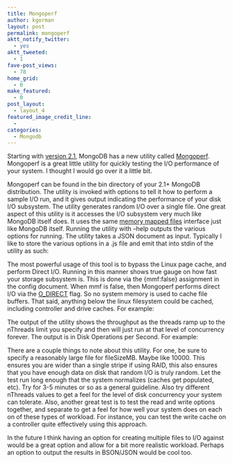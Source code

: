 ```yaml
---
title: Mongoperf
author: kgorman
layout: post
permalink: mongoperf
aktt_notify_twitter:
  - yes
aktt_tweeted:
  - 1
fave-post_views:
  - 78
home_grid:
  - 0
make_featured:
  - 0
post_layout:
  - layout_4
featured_image_credit_line:
  -
categories:
  - Mongodb
---
```

Starting with <a href=http://www.mongodb.org/downloads>version 2.1</a>, MongoDB has a new utility called <a href=https://github.com/mongodb/mongo/blob/master/src/mongo/client/examples/mongoperf.cpp>Mongoperf</a>. Mongoperf is a great little utility for quickly testing the I/O performance of your system. I thought I would go over it a little bit.

Mongoperf can be found in the bin directory of your 2.1+ MongoDB distribution. The utility is invoked with options to tell it how to perform a sample I/O run, and it gives output indicating the performance of your disk I/O subsystem. The utility generates random I/O over a single file. One great aspect of this utility is it accesses the I/O subsystem very much like MongoDB itself does. It uses the same <a href=http://en.wikipedia.org/wiki/Memory-mapped_file>memory mapped files</a> interface just like MongoDB itself. Running the utility with &#8211;help outputs the various options for running. The utility takes a JSON document as input. Typically I like to store the various options in a .js file and emit that into stdin of the utility as such:  


The most powerful usage of this tool is to bypass the Linux page cache, and perform Direct I/O. Running in this manner shows true gauge on how fast your storage subsystem is. This is done via the {mmf:false} assignment in the config document. When mmf is false, then Mongoperf performs direct I/O via the <a href=http://www.kernel.org/doc/man-pages/online/pages/man2/open.2.html>O_DIRECT</a> flag. So no system memory is used to cache file buffers. That said, anything below the linux filesystem could be cached, including controller and drive caches. For example:  


The output of the utility shows the throughput as the threads ramp up to the nThreads limit you specify and then will just run at that level of concurrency forever. The output is in Disk Operations per Second. For example:  


There are a couple things to note about this utility. For one, be sure to specify a reasonably large file for fileSizeMB. Maybe like 10000. This ensures you are wider than a single stripe if using RAID, this also ensures that you have enough data on disk that random I/O is truly random. Let the test run long enough that the system normalizes (caches get populated, etc). Try for 3-5 minutes or so as a general guideline. Also try different nThreads values to get a feel for the level of disk concurrency your system can tolerate. Also, another great test is to test the read and write options together, and separate to get a feel for how well your system does on each on of these types of workload. For instance, you can test the write cache on a controller quite effectively using this approach.

In the future I think having an option for creating multiple files to I/O against would be a great option and allow for a bit more realistic workload. Perhaps an option to output the results in BSON/JSON would be cool too.
